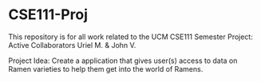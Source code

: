 # CSE111-Proj
This repository is for all work related to the UCM CSE111 Semester Project: Active Collaborators Uriel M. &amp; John V.

Project Idea: Create a application that gives user(s) access to data on Ramen varieties to help them get into the world of Ramens.
